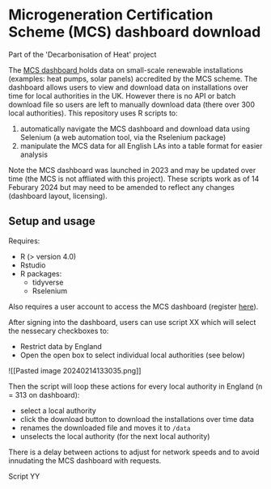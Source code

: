 # Microgeneration Certification Scheme (MCS) dashboard download 

Part of the 'Decarbonisation of Heat' project

The [MCS dashboard ](https://datadashboard.mcscertified.com/) holds data on small-scale renewable installations (examples: heat pumps, solar panels) accredited by the MCS scheme. The dashboard allows users to view and download data on installations over time for local authorities in the UK. However there is no API or batch download file so users are left to manually download data (there over 300 local authorities).  This repository uses R scripts to:

1. automatically navigate the MCS dashboard and download data using Selenium (a web automation tool, via the Rselenium package)
2. manipulate the MCS data for all English LAs into a table format for easier analysis 

Note the MCS dashboard was launched in 2023 and may be updated over time (the MCS is not affliated with this project). These scripts work as of 14 Feburary 2024 but may need to be amended to reflect any changes (dashboard layout, licensing). 
## Setup and usage

Requires:
- R (> version 4.0)
- Rstudio
- R packages:
	- tidyverse
	- Rselenium

Also requires a user account to access the MCS dashboard (register [here](https://datadashboard.mcscertified.com)). 

After signing into the dashboard, users can use script XX which will select the nessecary checkboxes to:
- Restrict data by England
- Open the open box to select individual local authorities (see below) 

![[Pasted image 20240214133035.png]]

Then the script will loop these actions for every local authority in England (n = 313 on dashboard):
- select a local authority
- click the download button to download the installations over time data
- renames the downloaded file and moves it to `/data` 
- unselects the local authority (for the next local authority)

There is a delay between actions to adjust for network speeds and to avoid innudating the MCS dashboard with requests. 


Script YY 